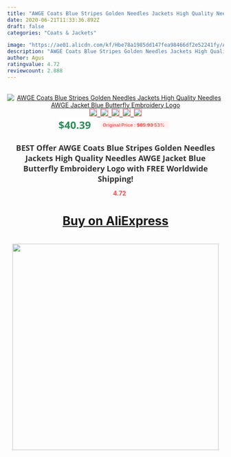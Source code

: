 ```yaml
---
title: "AWGE Coats Blue Stripes Golden Needles Jackets High Quality Needles AWGE Jacket Blue Butterfly Embroidery Logo"
date: 2020-06-21T11:33:36.892Z
draft: false
categories: "Coats & Jackets"

image: "https://ae01.alicdn.com/kf/Hbe78a1985dd147fea98466df2e52241fy/AWGE-Coats-Blue-Stripes-Golden-Needles-Jackets-High-Quality-Needles-AWGE-Jacket-Blue-Butterfly-Embroidery-Logo.jpg"
description: "AWGE Coats Blue Stripes Golden Needles Jackets High Quality Needles AWGE Jacket Blue Butterfly Embroidery Logo"
author: Agus
ratingvalue: 4.72
reviewcount: 2.888
---
```

<br>
<div style="text-align: center;">
<a href="https://s.click.aliexpress.com/e/_9gyX3f" target="_blank" rel="nofollow noopener noreferrer"><img alt="AWGE Coats Blue Stripes Golden Needles Jackets High Quality Needles AWGE Jacket Blue Butterfly Embroidery Logo" class="magnifier-image" src="https://ae01.alicdn.com/kf/Hbe78a1985dd147fea98466df2e52241fy/AWGE-Coats-Blue-Stripes-Golden-Needles-Jackets-High-Quality-Needles-AWGE-Jacket-Blue-Butterfly-Embroidery-Logo.jpg_640x640.jpg">
<br>
<img style="border:1px solid salmon" src="https://ae01.alicdn.com/kf/Hbe78a1985dd147fea98466df2e52241fy/AWGE-Coats-Blue-Stripes-Golden-Needles-Jackets-High-Quality-Needles-AWGE-Jacket-Blue-Butterfly-Embroidery-Logo.jpg_120x120.jpg">&nbsp;&nbsp;<img style="border:1px solid salmon" src="https://ae01.alicdn.com/kf/H4dd1d658cce94fffb946700fbf302ef4C/AWGE-Coats-Blue-Stripes-Golden-Needles-Jackets-High-Quality-Needles-AWGE-Jacket-Blue-Butterfly-Embroidery-Logo.jpg_120x120.jpg">&nbsp;&nbsp;<img style="border:1px solid salmon" src="https://ae01.alicdn.com/kf/Hddfb3f8f07814050911ce79683858bb2Z/AWGE-Coats-Blue-Stripes-Golden-Needles-Jackets-High-Quality-Needles-AWGE-Jacket-Blue-Butterfly-Embroidery-Logo.jpg_120x120.jpg">&nbsp;&nbsp;<img style="border:1px solid salmon" src="https://ae01.alicdn.com/kf/Hb7c6e989ae914a2a8f6c3977e08add51J/AWGE-Coats-Blue-Stripes-Golden-Needles-Jackets-High-Quality-Needles-AWGE-Jacket-Blue-Butterfly-Embroidery-Logo.jpg_120x120.jpg">&nbsp;&nbsp;<img style="border:1px solid salmon" src="https://ae01.alicdn.com/kf/Hd8a8bef1fb76428c8b6fb0dfaf95de11i/AWGE-Coats-Blue-Stripes-Golden-Needles-Jackets-High-Quality-Needles-AWGE-Jacket-Blue-Butterfly-Embroidery-Logo.jpg_120x120.jpg"></a></div><br0>
<div style="text-align: center;"><span style="background-color: white; border: 0px; box-sizing: border-box; color: seagreen; display: inline-block; font-family: &quot;open sans&quot; , &quot;arial&quot; , &quot;helvetica&quot; , sans-serif , &quot;heiti&quot;; font-size: 24px; font-stretch: inherit; font-weight: 700; line-height: inherit; margin: 0px 10px 0px 0px; padding: 0px; vertical-align: middle;">$40.39 </span>
<span style="background: rgb(255 , 241 , 241); border-radius: 3px; border: 0px; box-sizing: border-box; color: #ff4747; display: inline-block; font-family: inherit; font-size: 12px; font-stretch: inherit; font-style: inherit; font-variant: inherit; font-weight: 600; line-height: inherit; margin: 0px; padding: 2px 5px; transform: scale(0.9); vertical-align: middle;">Original Price : <b style="text-decoration: line-through;">$85.93 </b> 53%&nbsp;&nbsp;</span></div>
<h1 style="color: #333333; display: inline-block; font-family: &quot;open sans&quot; , &quot;arial&quot; , &quot;helvetica&quot; , sans-serif , &quot;heiti&quot;; font-size: 18px; font-stretch: inherit; font-weight: 700; text-align: center;">BEST Offer AWGE Coats Blue Stripes Golden Needles Jackets High Quality Needles AWGE Jacket Blue Butterfly Embroidery Logo with FREE Worldwide Shipping!</h1>
<div style="color: #ff4747; text-align: center;">
<img src="https://4.bp.blogspot.com/-M0ZcTcb-5uY/XleCXlxnR4I/AAAAAAAAAEc/OrjgMkXV1oMQFaCRZj5HQwOCBcu3w1FegCPcBGAYYCw/s1600/star.png" style="height: 15px;">&nbsp;<b>4.72</b></div>
<div class="button_cont" align="center"><a class="buynow_a" href="https://s.click.aliexpress.com/e/_9gyX3f" target="_blank" rel="nofollow noopener noreferrer"><H1>Buy on AliExpress</H1></a></div><br>
<div class="separator" style="clear: both; text-align: center;">
<img src="https://lh3.googleusercontent.com/-pTy5HemUv9M/XlePHvY0dAI/AAAAAAAAAE4/0nX5iRUoIWY8eMW9Dpxeirr157OZliDIgCLcBGAsYHQ/s1600/badge.gif" width="480">
</div>
